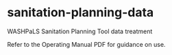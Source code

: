 # sanitation-planning-data
WASHPaLS Sanitation Planning Tool data treatment

Refer to the Operating Manual PDF for guidance on use.
